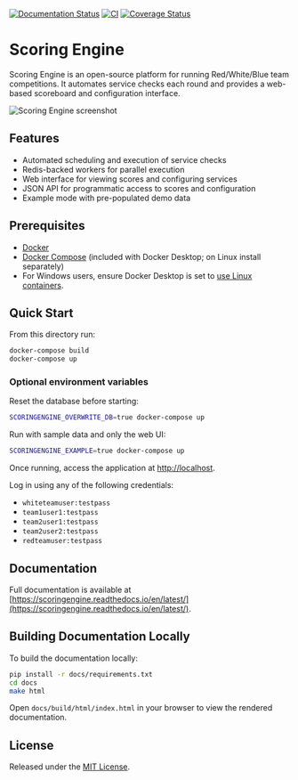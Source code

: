 [![Documentation Status](https://readthedocs.org/projects/scoringengine/badge/?version=latest)](https://scoringengine.readthedocs.io/en/latest/)
[![CI](https://github.com/scoringengine/scoringengine/actions/workflows/tests.yml/badge.svg)](https://github.com/scoringengine/scoringengine/actions/workflows/tests.yml)
[![Coverage Status](https://coveralls.io/repos/github/scoringengine/scoringengine/badge.svg?branch=master)](https://coveralls.io/github/scoringengine/scoringengine?branch=master)

# Scoring Engine

Scoring Engine is an open-source platform for running Red/White/Blue team competitions. It automates service checks each round and provides a web-based scoreboard and configuration interface.

![Scoring Engine screenshot](https://github.com/scoringengine/scoringengine/blob/master/docs/source/images/screenshots.gif)

## Features

- Automated scheduling and execution of service checks
- Redis-backed workers for parallel execution
- Web interface for viewing scores and configuring services
- JSON API for programmatic access to scores and configuration
- Example mode with pre-populated demo data

## Prerequisites

- [Docker](https://www.docker.com/products/overview)
- [Docker Compose](https://docs.docker.com/compose/) (included with Docker Desktop; on Linux install separately)
- For Windows users, ensure Docker Desktop is set to [use Linux containers](https://docs.docker.com/docker-for-windows/#switch-between-windows-and-linux-containers).

## Quick Start

From this directory run:

```bash
docker-compose build
docker-compose up
```

### Optional environment variables

Reset the database before starting:

```bash
SCORINGENGINE_OVERWRITE_DB=true docker-compose up
```

Run with sample data and only the web UI:

```bash
SCORINGENGINE_EXAMPLE=true docker-compose up
```

Once running, access the application at [http://localhost](http://localhost/).

Log in using any of the following credentials:

- `whiteteamuser:testpass`
- `team1user1:testpass`
- `team2user1:testpass`
- `team2user2:testpass`
- `redteamuser:testpass`

## Documentation

Full documentation is available at [https://scoringengine.readthedocs.io/en/latest/](https://scoringengine.readthedocs.io/en/latest/).

## Building Documentation Locally

To build the documentation locally:

```bash
pip install -r docs/requirements.txt
cd docs
make html
```

Open `docs/build/html/index.html` in your browser to view the rendered documentation.

## License

Released under the [MIT License](LICENSE).

